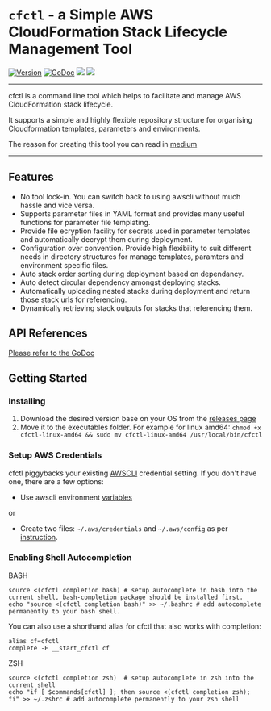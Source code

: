# `cfctl` - a Simple AWS CloudFormation Stack Lifecycle Management Tool
[![Version](https://img.shields.io/github/v/release/liangrog/cfctl)](https://github.com/liangrog/cfctl/releases)
[![GoDoc](https://godoc.org/github.com/liangrog/cfctl?status.svg)](https://godoc.org/github.com/liangrog/cfctl)
![](https://github.com/liangrog/cfctl/workflows/Development/badge.svg)
![](https://github.com/liangrog/cfctl/workflows/Release/badge.svg)

----

cfctl is a command line tool which helps to facilitate and manage AWS CloudFormation stack lifecycle. 

It supports a simple and highly flexible repository structure for organising Cloudformation templates, parameters and environments. 

The reason for creating this tool you can read in [medium](https://itnext.io/from-lmdo-to-cfctl-the-journey-of-developing-a-devops-tool-13b5d3ba211e)

----

## Features

- No tool lock-in. You can switch back to using awscli without much hassle and vice versa.
- Supports parameter files in YAML format and provides many useful functions for parameter file templating.
- Provide file ecryption facility for secrets used in parameter templates and automatically decrypt them during deployment.
- Configuration over convention. Provide high flexibility to suit different needs in directory structures for manage templates, paramters and environment specific files.
- Auto stack order sorting during deployment based on dependancy.
- Auto detect circular dependency amongst deploying stacks.
- Automatically uploading nested stacks during deployment and return those stack urls for referencing.
- Dynamically retrieving stack outputs for stacks that referencing them.


## API References  
[Please refer to the GoDoc](https://godoc.org/github.com/liangrog/cfctl)

## Getting Started
### Installing
1. Download the desired version base on your OS from the [releases page](https://github.com/liangrog/cfctl/releases)
2. Move it to the executables folder. For example for linux amd64: `chmod +x cfctl-linux-amd64 && sudo mv cfctl-linux-amd64 /usr/local/bin/cfctl`


### Setup AWS Credentials
cfctl piggybacks your existing [AWSCLI](https://aws.amazon.com/cli/) credential setting. If you don't have one, there are a few options:
- Use awscli environment [variables](https://docs.aws.amazon.com/cli/latest/userguide/cli-configure-envvars.html)

or

- Create two files: `~/.aws/credentials` and `~/.aws/config` as per [instruction](https://docs.aws.amazon.com/cli/latest/userguide/cli-configure-files.html). 

### Enabling Shell Autocompletion
BASH

```
source <(cfctl completion bash) # setup autocomplete in bash into the current shell, bash-completion package should be installed first.
echo "source <(cfctl completion bash)" >> ~/.bashrc # add autocomplete permanently to your bash shell.
```

You can also use a shorthand alias for cfctl that also works with completion:
```
alias cf=cfctl
complete -F __start_cfctl cf
```

ZSH

```
source <(cfctl completion zsh)  # setup autocomplete in zsh into the current shell
echo "if [ $commands[cfctl] ]; then source <(cfctl completion zsh); fi" >> ~/.zshrc # add autocomplete permanently to your zsh shell
```


